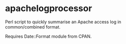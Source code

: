 apachelogprocessor
==================

Perl script to quickly summarise an Apache access log in 
common/combined format.

Requires Date::Format module from CPAN.
